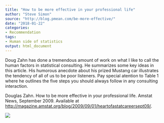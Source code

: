 ```yaml
---
title: "How to be more effective in your professional life"
author: "Steve Simon"
source: "http://blog.pmean.com/be-more-effective/"
date: "2018-01-22"
categories:
- Recommendation
tags:
- Human side of statistics
output: html_document
---
```


Doug Zahn has done a tremendous amount of work on what I like to call
the human factors in statistical consulting. He summarizes some key
ideas in this article. His humorous anecdote about his prized Mustang
car illustrates the tendency of all of us to be poor listeners. Pay
special atention to Table 1 where he outlines the five steps you should
always follow in any consulting interaction.

<!---More--->

Douglas Zahn. How to be more effective in your professional life. Amstat
News, September 2009. Available at
<http://magazine.amstat.org/blog/2009/09/01/heartofastatcareersept09/>.

![](http://www.pmean.com/new-images/18/be-more-effective01.png)





